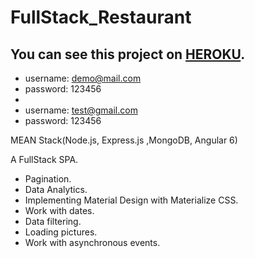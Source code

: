 # FullStack_Restaurant
## You can see this project on [HEROKU](https://guarded-peak-74344.herokuapp.com).


- username: demo@mail.com
- password: 123456
- 
- username: test@gmail.com
- password: 123456

MEAN Stack(Node.js, Express.js ,MongoDB, Angular 6) 


A FullStack SPA.
- Pagination.
- Data Analytics.
- Implementing Material Design with Materialize CSS.
- Work with dates.
- Data filtering.
- Loading pictures.
- Work with asynchronous events.
